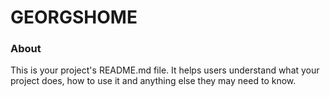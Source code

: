 GEORGSHOME
==========

### About

This is your project's README.md file. It helps users understand what your
project does, how to use it and anything else they may need to know.
